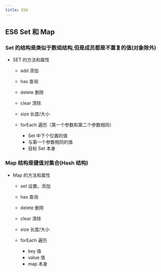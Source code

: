 ```yaml
---
title: ES6
---
```


## ES6 Set 和 Map

### Set 的结构是类似于数组结构,但是成员都是不重复的值(对象除外)

-   SET 的方法和属性

    -   add 添加
    -   has 查询
    -   delete 删除
    -   clear 清除
    -   size 长度/大小
    -   forEach 遍历（第一个参数和第二个参数相同）

        -   Set 中下个位置的值
        -   与第一个参数相同的值
        -   目标 Set 本身

### Map 结构是键值对集合(Hash 结构)

-   Map 的方法和属性

    -   set 设置，添加
    -   has 查询
    -   delete 删除
    -   clear 清除
    -   size 长度/大小
    -   forEach 遍历

        -   key 值
        -   value 值
        -   map 本身
